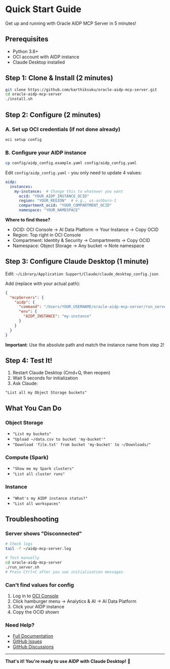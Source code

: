 # Quick Start Guide

Get up and running with Oracle AIDP MCP Server in 5 minutes!

## Prerequisites

- Python 3.8+
- OCI account with AIDP instance
- Claude Desktop installed

## Step 1: Clone & Install (2 minutes)

```bash
git clone https://github.com/karthiksuku/oracle-aidp-mcp-server.git
cd oracle-aidp-mcp-server
./install.sh
```

## Step 2: Configure (2 minutes)

### A. Set up OCI credentials (if not done already)

```bash
oci setup config
```

### B. Configure your AIDP instance

```bash
cp config/aidp_config.example.yaml config/aidp_config.yaml
```

Edit `config/aidp_config.yaml` - you only need to update 4 values:

```yaml
aidp:
  instances:
    my-instance:  # Change this to whatever you want
      ocid: "YOUR_AIDP_INSTANCE_OCID"
      region: "YOUR_REGION"  # e.g., us-ashburn-1
      compartment_ocid: "YOUR_COMPARTMENT_OCID"
      namespace: "YOUR_NAMESPACE"
```

**Where to find these?**
- OCID: OCI Console → AI Data Platform → Your Instance → Copy OCID
- Region: Top right in OCI Console
- Compartment: Identity & Security → Compartments → Copy OCID
- Namespace: Object Storage → Any bucket → Note namespace

## Step 3: Configure Claude Desktop (1 minute)

Edit: `~/Library/Application Support/Claude/claude_desktop_config.json`

Add (replace with your actual path):

```json
{
  "mcpServers": {
    "aidp": {
      "command": "/Users/YOUR_USERNAME/oracle-aidp-mcp-server/run_server.sh",
      "env": {
        "AIDP_INSTANCE": "my-instance"
      }
    }
  }
}
```

**Important**: Use the absolute path and match the instance name from step 2!

## Step 4: Test It!

1. Restart Claude Desktop (Cmd+Q, then reopen)
2. Wait 5 seconds for initialization
3. Ask Claude:

```
"List all my Object Storage buckets"
```

## What You Can Do

### Object Storage
- `"List my buckets"`
- `"Upload ~/data.csv to bucket 'my-bucket'"`
- `"Download 'file.txt' from bucket 'my-bucket' to ~/Downloads/"`

### Compute (Spark)
- `"Show me my Spark clusters"`
- `"List all cluster runs"`

### Instance
- `"What's my AIDP instance status?"`
- `"List all workspaces"`

## Troubleshooting

### Server shows "Disconnected"

```bash
# Check logs
tail -f ~/aidp-mcp-server.log

# Test manually
cd oracle-aidp-mcp-server
./run_server.sh
# Press Ctrl+C after you see initialization messages
```

### Can't find values for config

1. Log in to [OCI Console](https://cloud.oracle.com/)
2. Click hamburger menu → Analytics & AI → AI Data Platform
3. Click your AIDP instance
4. Copy the OCID shown

### Need Help?

- [Full Documentation](README.md)
- [GitHub Issues](https://github.com/karthiksuku/oracle-aidp-mcp-server/issues)
- [GitHub Discussions](https://github.com/karthiksuku/oracle-aidp-mcp-server/discussions)

---

**That's it! You're ready to use AIDP with Claude Desktop!** 🚀
